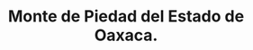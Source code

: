 ---
title: "Monte de Piedad del Estado de Oaxaca."
url: /sto-domingo-tehuantepec/monte-de-piedad-del-estado-de-oaxaca/
shop: prestamista
---